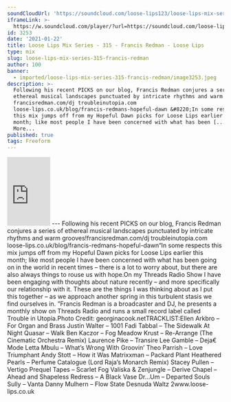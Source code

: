 ```yaml
---
soundCloudUrl: 'https://soundcloud.com/loose-lips123/loose-lips-mix-series-315-francis-redman'
iframeLink: >-
  https://w.soundcloud.com/player/?url=https://soundcloud.com/loose-lips123/loose-lips-mix-series-315-francis-redman&color=00aabb&auto_play=false&hide_related=false&show_comments=true&show_user=true&show_reposts=false
id: 3253
date: '2021-01-22'
title: Loose Lips Mix Series - 315 - Francis Redman - Loose Lips
type: mix
slug: loose-lips-mix-series-315-francis-redman
author: 100
banner:
  - imported/loose-lips-mix-series-315-francis-redman/image3253.jpeg
description: >-
  Following his recent PICKS on our blog, Francis Redman conjures a series of
  ethereal musical landscapes punctuated by intricate rhythms and warm grooves!
  francisredman.com/dj troubleinutopia.com
  loose-lips.co.uk/blog/francis-redmans-hopeful-dawn &#8220;In some respects
  this mix jumps off from my Hopeful Dawn picks for Loose Lips earlier this
  month; like most people I have been concerned with what has been [...]Read
  More...
published: true
tags: Freeform
---
```

<iframe id="sc-widget" title="title" width="100" height="160" scrolling="no" frameborder="yes" allow="autoplay" src="https://w.soundcloud.com/player/?url=https://soundcloud.com/loose-lips123/loose-lips-mix-series-315-francis-redman&amp;color=00aabb&amp;auto_play=false&amp;hide_related=false&amp;show_comments=true&amp;show_user=true&amp;show_reposts=false"></iframe>
---
Following his recent PICKS on our blog, Francis Redman conjures a series of ethereal musical landscapes punctuated by intricate rhythms and warm grooves!francisredman.com/dj  
troubleinutopia.com  
loose-lips.co.uk/blog/francis-redmans-hopeful-dawn“In some respects this mix jumps off from my Hopeful Dawn picks for Loose Lips earlier this month; like most people I have been concerned with what has been going on in the world in recent times – there is a lot to worry about, but there are also always things to rouse us with hope.On my Threads Radio Show I have been engaging with thoughts about nature recently – and more specifically our relationship with it. These are the things I was thinking about as I put this together – as we approach another spring in this turbulent stasis we find ourselves in. ”Francis Redman is a broadcaster and DJ, he presents a monthly show on Threads Radio and runs a small record label called Trouble in Utopia.Photo Credit: georginacook.netTRACKLIST:Ellen Arkbro – For Organ and Brass  
Justin Walter – 1001  
Fadi Tabbal – The Sidewalk At Night  
Quasar – Walk  
Ben Kaczor – Fog Meadow  
Krust – Re-Arrange (The Cinematic Orchestra Remix)  
Laurence Pike – Transire  
Lee Gamble – Deja€ Mode  
Letta Mbulu – What’s Wrong With Groovin’  
Theo Parrish – Love Triumphant  
Andy Stott – How it Was  
Matrixxman – Packard Plant  
Heathered Pearls – Perfume Catalogue (Lord Raja’s Monarch Remix)  
Stacey Pullen – Vertigo  
Prequel Tapes – Scarlet Fog  
Valiska & Zenjungle – Derive  
Chapel – Ahead and Shapeless  
Redress – A Black Vase  
Dr…Um – Departed Souls  
Sully – Vanta  
Danny Mulhern – Flow State Desnuda Waltz 2www.loose-lips.co.uk